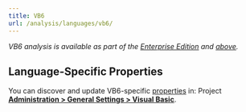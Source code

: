 ```yaml
---
title: VB6
url: /analysis/languages/vb6/
---
```


<!-- sonarqube -->

_VB6 analysis is available as part of the [Enterprise Edition](https://redirect.sonarsource.com/editions/enterprise.html) and [above](https://redirect.sonarsource.com/editions/editions.html)._

<!-- /sonarqube -->

<!-- static -->
<!-- update_center:vb -->
<!-- /static -->

## Language-Specific Properties

You can discover and update VB6-specific [properties](/analysis/analysis-parameters/) in: <!-- sonarcloud -->Project <!-- /sonarcloud -->**[Administration > General Settings > Visual Basic](/#sonarqube-admin#/admin/settings?category=visual+basic)**.
